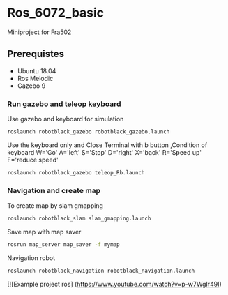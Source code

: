 # Ros_6072_basic
Miniproject for Fra502
## Prerequistes
- Ubuntu 18.04
- Ros Melodic 
- Gazebo 9
### Run gazebo and teleop keyboard
Use gazebo and keyboard for simulation
```sh
roslaunch robotblack_gazebo robotblack_gazebo.launch 
```
Use the keyboard only and Close Terminal with b button ,Condition of keyboard W='Go' A='left' S='Stop' D='right' X='back' R='Speed up' F='reduce speed'
```sh
roslaunch robotblack_gazebo teleop_Rb.launch 
```
### Navigation and create map
To create map by slam gmapping
```sh
roslaunch robotblack_slam slam_gmapping.launch 
```
Save map with map saver
```sh
rosrun map_server map_saver -f mymap
```
Navigation robot
```sh
roslaunch robotblack_navigation robotblack_navigation.launch
```
[![Example project ros]
(https://www.youtube.com/watch?v=p-w7WgIr49I)
